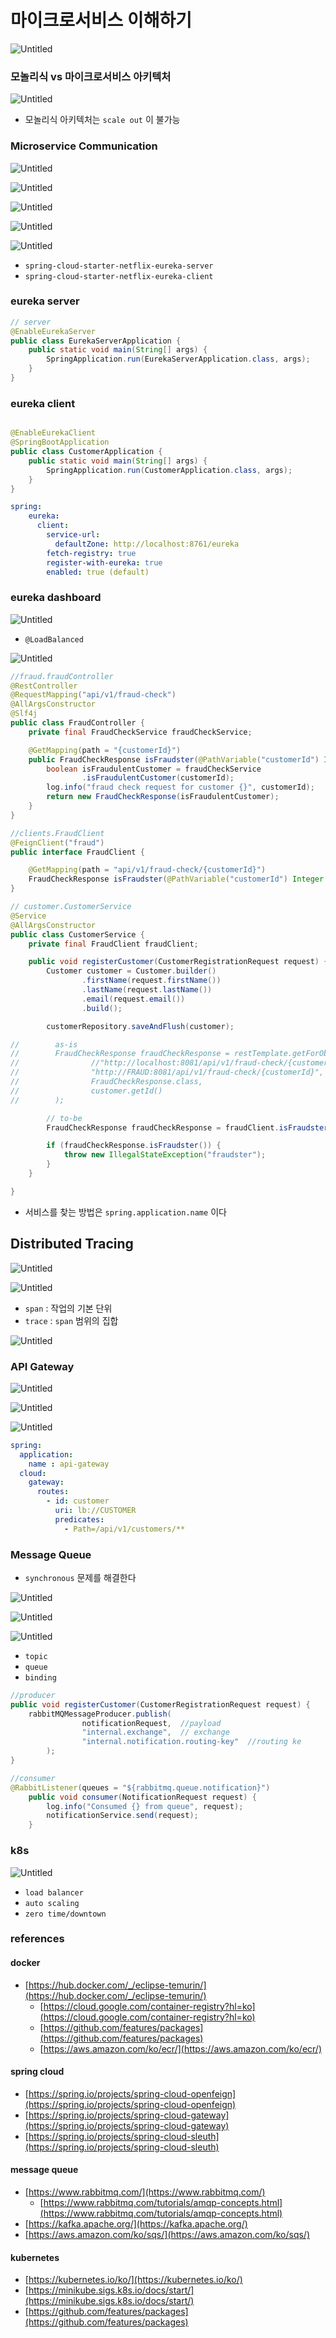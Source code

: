 # 마이크로서비스 이해하기

![Untitled](images/Untitled.png)

### 모놀리식 vs 마이크로서비스 아키텍처

![Untitled](images/Untitled%201.png)

- 모놀리식 아키텍처는 `scale out` 이 불가능

### Microservice Communication

![Untitled](images/Untitled%202.png)

![Untitled](images/Untitled%203.png)

![Untitled](images/Untitled%204.png)

![Untitled](images/Untitled%205.png)

![Untitled](images/Untitled%206.png)

- `spring-cloud-starter-netflix-eureka-server`
- `spring-cloud-starter-netflix-eureka-client`

### eureka server

```java
// server
@EnableEurekaServer
public class EurekaServerApplication {
    public static void main(String[] args) {
        SpringApplication.run(EurekaServerApplication.class, args);
    }
}
```

### eureka client

```java

@EnableEurekaClient
@SpringBootApplication
public class CustomerApplication {
    public static void main(String[] args) {
        SpringApplication.run(CustomerApplication.class, args);
    }
}
```

```yaml
spring: 
	eureka:
	  client:
	    service-url:
	      defaultZone: http://localhost:8761/eureka
	    fetch-registry: true
	    register-with-eureka: true
	    enabled: true (default)
```

### eureka dashboard

![Untitled](images/Untitled%207.png)

- `@LoadBalanced`

![Untitled](images/Untitled%208.png)

```java
//fraud.fraudController
@RestController
@RequestMapping("api/v1/fraud-check")
@AllArgsConstructor
@Slf4j
public class FraudController {
    private final FraudCheckService fraudCheckService;

    @GetMapping(path = "{customerId}")
    public FraudCheckResponse isFraudster(@PathVariable("customerId") Integer customerId) {
        boolean isFraudulentCustomer = fraudCheckService
                .isFraudulentCustomer(customerId);
        log.info("fraud check request for customer {}", customerId);
        return new FraudCheckResponse(isFraudulentCustomer);
    }
}

//clients.FraudClient 
@FeignClient("fraud") 
public interface FraudClient {

    @GetMapping(path = "api/v1/fraud-check/{customerId}")
    FraudCheckResponse isFraudster(@PathVariable("customerId") Integer customerId);
}

// customer.CustomerService
@Service
@AllArgsConstructor
public class CustomerService {
    private final FraudClient fraudClient;

    public void registerCustomer(CustomerRegistrationRequest request) {
        Customer customer = Customer.builder()
                .firstName(request.firstName())
                .lastName(request.lastName())
                .email(request.email())
                .build();

        customerRepository.saveAndFlush(customer);

//        as-is
//        FraudCheckResponse fraudCheckResponse = restTemplate.getForObject(
//                //"http://localhost:8081/api/v1/fraud-check/{customerId}",
//                "http://FRAUD:8081/api/v1/fraud-check/{customerId}",
//                FraudCheckResponse.class,
//                customer.getId()
//        );

        // to-be
        FraudCheckResponse fraudCheckResponse = fraudClient.isFraudster(customer.getId());

        if (fraudCheckResponse.isFraudster()) {
            throw new IllegalStateException("fraudster");
        }
    }

}
```

- 서비스를 찾는 방법은 `spring.application.name` 이다

## Distributed Tracing

![Untitled](images/Untitled%209.png)

![Untitled](images/Untitled%2010.png)

- `span` : 작업의 기본 단위
- `trace` : `span` 범위의 집합

![Untitled](images/Untitled%2011.png)

### API Gateway

![Untitled](images/Untitled%2012.png)

![Untitled](images/Untitled%2013.png)



![Untitled](images/Untitled%2014.png)

```yaml
spring:
  application:
    name : api-gateway
  cloud:
    gateway:
      routes:
        - id: customer
          uri: lb://CUSTOMER
          predicates:
            - Path=/api/v1/customers/**
```

### Message Queue

- `synchronous` 문제를 해결한다

![Untitled](images/Untitled%2015.png)

![Untitled](images/Untitled%2016.png)

![Untitled](images/Untitled%2017.png)

- `topic`
- `queue`
- `binding`

```java
//producer
public void registerCustomer(CustomerRegistrationRequest request) {
	rabbitMQMessageProducer.publish(
                notificationRequest,  //payload
                "internal.exchange",  // exchange
                "internal.notification.routing-key"  //routing ke
        );
}

//consumer
@RabbitListener(queues = "${rabbitmq.queue.notification}")
    public void consumer(NotificationRequest request) {
        log.info("Consumed {} from queue", request);
        notificationService.send(request);
    }
```

### k8s

![Untitled](images/Untitled%2018.png)

- `load balancer`
- `auto scaling`
- `zero time/downtown`





### references

#### docker
 - [https://hub.docker.com/_/eclipse-temurin/](https://hub.docker.com/_/eclipse-temurin/)
   - [https://cloud.google.com/container-registry?hl=ko](https://cloud.google.com/container-registry?hl=ko)
   - [https://github.com/features/packages](https://github.com/features/packages)
   - [https://aws.amazon.com/ko/ecr/](https://aws.amazon.com/ko/ecr/)
   
#### spring cloud
 - [https://spring.io/projects/spring-cloud-openfeign](https://spring.io/projects/spring-cloud-openfeign)
 - [https://spring.io/projects/spring-cloud-gateway](https://spring.io/projects/spring-cloud-gateway)
 - [https://spring.io/projects/spring-cloud-sleuth](https://spring.io/projects/spring-cloud-sleuth)

#### message queue
 - [https://www.rabbitmq.com/](https://www.rabbitmq.com/)
   - [https://www.rabbitmq.com/tutorials/amqp-concepts.html](https://www.rabbitmq.com/tutorials/amqp-concepts.html)
 - [https://kafka.apache.org/](https://kafka.apache.org/)
 - [https://aws.amazon.com/ko/sqs/](https://aws.amazon.com/ko/sqs/)

#### kubernetes
 - [https://kubernetes.io/ko/](https://kubernetes.io/ko/)
 - [https://minikube.sigs.k8s.io/docs/start/](https://minikube.sigs.k8s.io/docs/start/)
 - [https://github.com/features/packages](https://github.com/features/packages)
